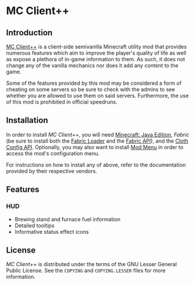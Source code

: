 # MC Client++

## Introduction

[MC Client++](https://github.com/RooftopJoe/mcclient++) is a client-side semivanilla Minecraft utility mod that provides numerous
features which aim to improve the player's quality of life as well as expose a plethora of in-game information to them. As such, it
does not change any of the vanilla mechanics nor does it add any content to the game.

Some of the features provided by this mod may be considered a form of cheating on some servers so be sure to check with the admins to
see whether you are allowed to use them on said servers. Furthermore, the use of this mod is prohibited in official speedruns.

## Installation

In order to install *MC Client++*, you will need [Minecraft: Java Edition](https://www.minecraft.net/), *Fabric* (be sure to install
both the [Fabric Loader](https://fabricmc.net/) and the [Fabric API](https://www.curseforge.com/minecraft/mc-mods/fabric-api)),
and the [Cloth Config API](https://www.curseforge.com/minecraft/mc-mods/cloth-config). Optionally, you may also want to install
[Mod Menu](https://www.curseforge.com/minecraft/mc-mods/modmenu) in order to access the mod's configuration menu.

For instructions on how to install any of above, refer to the documentation provided by their respective vendors.

## Features

### HUD

- Brewing stand and furnace fuel information
- Detailed tooltips
- Informative status effect icons

## License

*MC Client++* is distributed under the terms of the GNU Lesser General Public License. See the `COPYING` and `COPYING.LESSER` files
for more information.
